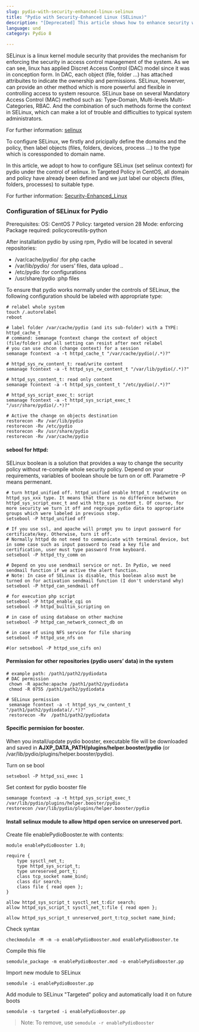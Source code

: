 ```yaml
---
slug: pydio-with-security-enhanced-linux-selinux
title: "Pydio with Security-Enhanced Linux (SELinux)"
description: "[Deprecated] This article shows how to enhance security with SE Linux."
language: und
category: Pydio 8

---
```


SELinux is a linux kernel module security that provides the mechanism for enforcing the security in access control management of the system. As we can see, linux has applied Discret Access Control (DAC) model since it was in conception form. In DAC, each object (file, folder …) has attached attribuites to indicate the ownership and permissions. SELinux, howerver, can provide an other method which is more powerful and flexible in controlling access to system resource. SELinux base on several Mandatory Access Control (MAC) method such as: Type-Domain, Multi-levels Multi-Categories, RBAC. And the combination of such methods forme the context in SELinux, which can make a lot of trouble and difficulties to typical system administrators.

For further information: [selinux](https://www.ibm.com/developerworks/library/l-selinux/)

To configure SELinux, we firstly and pricipally define the domains and the policy, then label objects (files, folders, devices, process …) to the type which is coressponded to domain name.

In this article, we adopt to how to configure SELinux (set selinux context) for pydio under the control of selinux. In Targeted Policy in CentOS, all domain and policy have already been defined and we just label our objects (files, folders, processes) to suitable type.

For further information: [Security-Enhanced_Linux](https://access.redhat.com/site/documentation/en-US/Red_Hat_Enterprise_Linux/6/html/Security-Enhanced_Linux/index.html)

### Configuration of SELinux for Pydio
Prerequisites:
OS: CentOS 7
Policy: targeted version 28
Mode: enforcing
Package required: policycoreutils-python

After installation pydio by using rpm, Pydio will be located in several repositories:

+ /var/cache/pydio/ :for php cache
+ /var/lib/pydio/ :for users’ files, data upload ..
+ /etc/pydio :for configurations
+ /usr/share/pydio :php files

To ensure that pydio works normally under the controls of SELinux, the following configuration should be labeled with appropriate type:

    # relabel whole system
    touch /.autorelabel
    reboot

    # label folder /var/cache/pydio (and its sub-folder) with a TYPE: httpd_cache_t
    # command: semanage fcontext change the context of object (file/folder) and all setting can resist after next relabel
    # you can use chcon (change context) for a session
    semanage fcontext -a -t httpd_cache_t "/var/cache/pydio(/.*)?" 

    # httpd_sys_rw_content_t: read/write content
    semanage fcontext -a -t httpd_sys_rw_content_t "/var/lib/pydio(/.*)?" 

    # httpd_sys_content_t: read only content
    semanage fcontext -a -t httpd_sys_content_t "/etc/pydio(/.*)?"

    # httpd_sys_script_exec_t: script 
    semanage fcontext -a -t httpd_sys_script_exec_t "/usr/share/pydio(/.*)?" 

    # Active the change on objects destination
    restorecon -Rv /var/lib/pydio
    restorecon -Rv /etc/pydio
    restorecon -Rv /usr/share/pydio
    restorecon -Rv /var/cache/pydio

#### sebool for httpd: 

SELinux boolean is a solution that provides a way to change the security policy without re-compile whole security policy. Depend on your requirements, variables of boolean shoule be turn on or off. Parametre -P means permenant.

    # turn httpd_unified off. httpd_unified enable httpd_t read/write on httpd_sys_xxx type. It means that there is no difference between httpd_sys_script_exec_t and with http_sys_content_t. Of course, for more security we turn it off and regroupe pydio data to appropriate groups which were labeled in previous step.
    setsebool -P httpd_unified off

    # If you use ssl, and apache will prompt you to input password for certificate/key. Otherwise, turn it off.
    # Normally httpd do not need to communicate with terminal device, but in some case such as input password to read a key file and certification, user must type password from keyboard.
    setsebool -P httpd_tty_comm on 

    # Depend on you use sendmail service or not. In Pydio, we need sendmail function if we active the alert function. 
    # Note: In case of SELinux is disable, this boolean also must be turned on for activation sendmail function (I don't understand why)
    setsebool -P httpd_can_sendmail off 

    # for execution php script
    setsebool -P httpd_enable_cgi on  
    setsebool -P httpd_builtin_scripting on

    # in case of using database on other machine
    setsebool -P httpd_can_network_connect_db on

    # in case of using NFS service for file sharing
    setsebool -P httpd_use_nfs on

    #(or setsebool -P httpd_use_cifs on)

#### Permission for other repositories (pydio users’ data) in the system

    # example path: /path1/path2/pydiodata
    # DAC permission
     chown -R apache:apache /path1/path2/pydiodata
     chmod -R 0755 /path1/path2/pydiodata

    # SELinux permission
     semanage fcontext -a -t httpd_sys_rw_content_t "/path1/path2/pydiodata(/.*)?" 
     restorecon -Rv  /path1/path2/pydiodata
     
#### Specific permision for booster.

When you install/update pydio booster, executable file will be downloaded and saved in **AJXP_DATA_PATH/plugins/helper.booster/pydio** (or /var/lib/pydio/plugins/helper.booster/pydio).

Turn on se bool

    setsebool -P httpd_ssi_exec 1

Set context for pydio booster file

    semanage fcontext -a -t httpd_sys_script_exec_t /var/lib/pydio/plugins/helper.booster/pydio
    restorecon /var/lib/pydio/plugins/helper.booster/pydio
    
#### Install selinux module to allow httpd open service on unreserved port.

Create file enablePydioBooster.te with contents:

    module enablePydioBooster 1.0;

    require {
    	type sysctl_net_t;
    	type httpd_sys_script_t;
    	type unreserved_port_t;
    	class tcp_socket name_bind;
    	class dir search;
    	class file { read open };
    }

    allow httpd_sys_script_t sysctl_net_t:dir search;
    allow httpd_sys_script_t sysctl_net_t:file { read open };

    allow httpd_sys_script_t unreserved_port_t:tcp_socket name_bind;
    
Check syntax 
    
    checkmodule -M -m -o enablePydioBooster.mod enablePydioBooster.te
    
Compile this file

    semodule_package -m enablePydioBooster.mod -o enablePydioBooster.pp

Import new module to SELinux

    semodule -i enablePydioBooster.pp

Add module to SELinux "Targeted" policy and automatically load it on future boots
    
    semodule -s targeted -i enablePydioBooster.pp
 

> Note: To remove, use `semodule -r enablePydioBooster`
